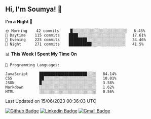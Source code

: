 ## Hi, I'm Soumya! 👋

<!--START_SECTION:waka-->
**I'm a Night 🦉** 

```text
🌞 Morning    42 commits     █░░░░░░░░░░░░░░░░░░░░░░░░   6.43% 
🌆 Daytime    115 commits    ████░░░░░░░░░░░░░░░░░░░░░   17.61% 
🌃 Evening    225 commits    ████████░░░░░░░░░░░░░░░░░   34.46% 
🌙 Night      271 commits    ██████████░░░░░░░░░░░░░░░   41.5%

```


📊 **This Week I Spent My Time On** 

```text
💬 Programming Languages: 

JavaScript     █████████████████████░░░░   84.14% 
CSS            ██░░░░░░░░░░░░░░░░░░░░░░░   10.01% 
JSON           █░░░░░░░░░░░░░░░░░░░░░░░░   3.58% 
Markdown       ░░░░░░░░░░░░░░░░░░░░░░░░░   1.62% 
HTML           ░░░░░░░░░░░░░░░░░░░░░░░░░   0.56%
```


 Last Updated on 15/06/2023 00:36:03 UTC
<!--END_SECTION:waka-->

[![Github Badge](https://img.shields.io/badge/-rubyruins-grey?style=for-the-badge&logo=github&logoColor=white&link=https://github.com/rubyruins/)](https://www.github.com/rubyruins/) 
[![Linkedin Badge](https://img.shields.io/badge/-Soumya%20Parekh-0072b1?style=for-the-badge&logo=Linkedin&logoColor=white&link=https://www.linkedin.com/in/Soumya-Parekh/)](https://www.linkedin.com/in/Soumya-Parekh/) 
[![Gmail Badge](https://img.shields.io/badge/-soumyaparekh.me@gmail.com-c14438?style=for-the-badge&logo=Gmail&logoColor=white&link=mailto:soumyaparekh.me@gmail.com)](mailto:soumyaparekh.me@gmail.com) 
